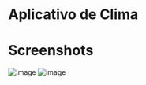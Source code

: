 # Aplicativo de Clima

# Screenshots
![image](https://github.com/majjoris/App_Tempo/assets/49294802/84b0a321-dd01-4e23-a738-b92bbcd45ed8)
![image](https://github.com/majjoris/App_Tempo/assets/49294802/877cfe1f-e491-4ade-80ab-54e82c71a37e)
